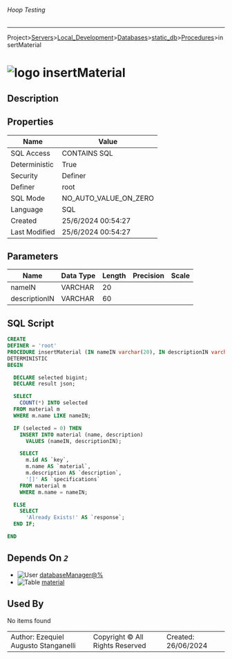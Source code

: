 ###### Hoop Testing
___
Project>[Servers](../../../../Servers.md)>[Local_Development](../../../Local_Development.md)>[Databases](../../Databases.md)>[static_db](../static_db.md)>[Procedures](Procedures.md)>insertMaterial


# ![logo](../../../../../Images/procedure64.svg) insertMaterial

## <a name="#Description"></a>Description
> 
## <a name="#Properties"></a>Properties
|Name|Value|
|---|---|
|SQL Access|CONTAINS SQL|
|Deterministic|True|
|Security|Definer|
|Definer|root|
|SQL Mode|NO_AUTO_VALUE_ON_ZERO|
|Language|SQL|
|Created|25/6/2024 00:54:27|
|Last Modified|25/6/2024 00:54:27|


## <a name="#Parameters"></a>Parameters
|Name|Data Type|Length|Precision|Scale|
|---|---|---|---|---|
|nameIN|VARCHAR|20|||
|descriptionIN|VARCHAR|60|||

## <a name="#SqlScript"></a>SQL Script
```SQL
CREATE
DEFINER = 'root'
PROCEDURE insertMaterial (IN nameIN varchar(20), IN descriptionIN varchar(60))
DETERMINISTIC
BEGIN

  DECLARE selected bigint;
  DECLARE result json;

  SELECT
    COUNT(*) INTO selected
  FROM material m
  WHERE m.name LIKE nameIN;

  IF (selected = 0) THEN
    INSERT INTO material (name, description)
      VALUES (nameIN, descriptionIN);

    SELECT
      m.id AS `key`,
      m.name AS `material`,
      m.description AS `description`,
      '[]' AS `specifications`
    FROM material m
    WHERE m.name = nameIN;

  ELSE
    SELECT
      'Already Exists!' AS `response`;
  END IF;

END
```

## <a name="#DependsOn"></a>Depends On _`2`_
- ![User](../../../../../Images/user.svg) [databaseManager@%](../../../Users/databaseManager@%.md)
- ![Table](../../../../../Images/table.svg) [material](../Tables/material.md)


## <a name="#UsedBy"></a>Used By
No items found

||||
|---|---|---|
|Author: Ezequiel Augusto Stanganelli|Copyright © All Rights Reserved|Created: 26/06/2024|